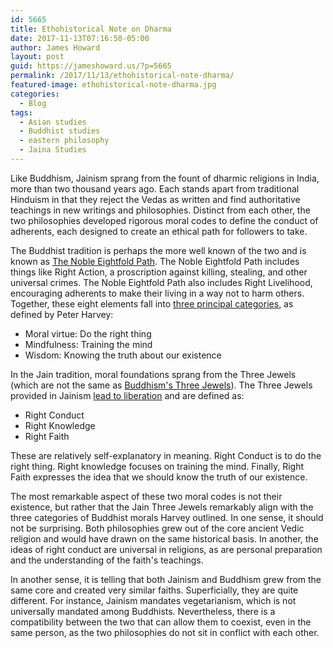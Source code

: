 ```yaml
---
id: 5665
title: Ethohistorical Note on Dharma
date: 2017-11-13T07:16:50-05:00
author: James Howard
layout: post
guid: https://jameshoward.us/?p=5665
permalink: /2017/11/13/ethohistorical-note-dharma/
featured-image: ethohistorical-note-dharma.jpg
categories:
  - Blog
tags:
  - Asian studies
  - Buddhist studies
  - eastern philosophy
  - Jaina Studies
---
```

Like Buddhism, Jainism sprang from the fount of dharmic religions
in India, more than two thousand years ago.  Each stands apart from
traditional Hinduism in that they reject the Vedas as written and
find authoritative teachings in new writings and philosophies.
Distinct from each other, the two philosophies developed rigorous
moral codes to define the conduct of adherents, each designed to
create an ethical path for followers to take.

The Buddhist tradition is perhaps the more well known of the two
and is known as [The Noble Eightfold
Path](http://nrcvee.iitd.ac.in/files/sutta-study/mahasatipatthana-english.pdf#page=42).
The Noble Eightfold Path includes things like Right Action, a
proscription against killing, stealing, and other universal crimes.
The Noble Eightfold Path also includes Right Livelihood, encouraging
adherents to make their living in a way not to harm others.  Together,
these eight elements fall into [three principal
categories](https://books.google.com/books?id=u0sg9LV_rEgC&lpg=PA512&vq=83&pg=PA83#v=onepage&q&f=false),
as defined by Peter Harvey:

* Moral virtue: Do the right thing
* Mindfulness: Training the mind
* Wisdom: Knowing the truth about our existence

In the Jain tradition, moral foundations sprang from the Three
Jewels (which are not the same as [Buddhism's Three
Jewels](https://thebuddhistcentre.com/text/three-jewels)).  The
Three Jewels provided in Jainism [lead to
liberation](http://jainworld.com/scriptures/Dravyasamgraha-pdf.pdf#page=161)
and are defined as:

* Right Conduct
* Right Knowledge
* Right Faith

These are relatively self-explanatory in meaning.  Right Conduct
is to do the right thing.  Right knowledge focuses on training the
mind.  Finally, Right Faith expresses the idea that we should know
the truth of our existence.

The most remarkable aspect of these two moral codes is not their
existence, but rather that the Jain Three Jewels remarkably align
with the three categories of Buddhist morals Harvey outlined.  In
one sense, it should not be surprising.  Both philosophies grew out
of the core ancient Vedic religion and would have drawn on the same
historical basis.  In another, the ideas of right conduct are
universal in religions, as are personal preparation and the
understanding of the faith's teachings.

In another sense, it is telling that both Jainism and Buddhism grew
from the same core and created very similar faiths.  Superficially,
they are quite different.  For instance, Jainism mandates vegetarianism,
which is not universally mandated among Buddhists.  Nevertheless,
there is a compatibility between the two that can allow them to
coexist, even in the same person, as the two philosophies do not
sit in conflict with each other.
